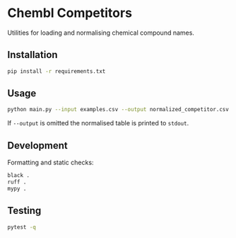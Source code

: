 # Chembl Competitors

Utilities for loading and normalising chemical compound names.

## Installation

```bash
pip install -r requirements.txt
```

## Usage

```bash
python main.py --input examples.csv --output normalized_competitor.csv
```

If ``--output`` is omitted the normalised table is printed to ``stdout``.

## Development

Formatting and static checks:

```bash
black .
ruff .
mypy .
```

## Testing

```bash
pytest -q
```
